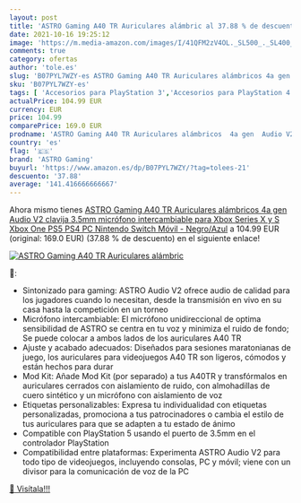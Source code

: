 ```yaml
---
layout: post
title: 'ASTRO Gaming A40 TR Auriculares alámbric al 37.88 % de descuento'
date: 2021-10-16 19:25:12
image: 'https://m.media-amazon.com/images/I/41QFM2zV4OL._SL500_._SL400_.jpg'
comments: true
category: ofertas
author: 'tole.es'
slug: 'B07PYL7WZY-es ASTRO Gaming A40 TR Auriculares alámbricos 4a gen Audio V2...'
sku: 'B07PYL7WZY-es'
tags: [ 'Accesorios para PlayStation 3','Accesorios para PlayStation 4','Accesorios para Wii','Accesorios para Xbox 360','Auriculares gaming con micrófono para PlayStation 4','Auriculares gaming para PlayStation 3','Auriculares gaming para Wii','Auriculares gaming para Xbox 360','Hardware y juegos para PlayStation 3','Hardware y juegos para PlayStation 4','Hardware y juegos para Wii','Hardware y juegos para Xbox 360','Sistemas heredados','Sistemas heredados de Nintendo','Sistemas heredados de PlayStation','Sistemas heredados de Xbox','Videojuegos','astro gaming','nintendo','ps4','ps5','xbox', ]
actualPrice: 104.99 EUR
currency: EUR
price: 104.99
comparePrice: 169.0 EUR
prodname: 'ASTRO Gaming A40 TR Auriculares alámbricos  4a gen  Audio V2  clavija 3.5mm  micrófono intercambiable  para Xbox Series X y S  Xbox One  PS5  PS4  PC  Nintendo Switch  Móvil - Negro/Azul'
country: 'es'
flag: '🇪🇸'
brand: 'ASTRO Gaming'
buyurl: 'https://www.amazon.es/dp/B07PYL7WZY/?tag=tolees-21'
descuento: '37.88'
average: '141.416666666667'
---
```


Ahora mismo tienes [ASTRO Gaming A40 TR Auriculares alámbricos  4a gen  Audio V2  clavija 3.5mm  micrófono intercambiable  para Xbox Series X y S  Xbox One  PS5  PS4  PC  Nintendo Switch  Móvil - Negro/Azul](https://www.amazon.es/dp/B07PYL7WZY/?tag=tolees-21) a 104.99 EUR (original: 169.0 EUR) (37.88 %  de descuento) en el siguiente enlace!

[![ASTRO Gaming A40 TR Auriculares alámbric](https://m.media-amazon.com/images/I/41QFM2zV4OL._SL500_._SL400_.jpg)](https://www.amazon.es/dp/B07PYL7WZY/?tag=tolees-21)

🔎:

- Sintonizado para gaming: ASTRO Audio V2 ofrece audio de calidad para los jugadores cuando lo necesitan, desde la transmisión en vivo en su casa hasta la competición en un torneo
- Micrófono intercambiable: El micrófono unidireccional de optima sensibilidad de ASTRO se centra en tu voz y minimiza el ruido de fondo; Se puede colocar a ambos lados de los auriculares A40 TR
- Ajuste y acabado adecuados: Diseñados para sesiones maratonianas de juego, los auriculares para videojuegos A40 TR son ligeros, cómodos y están hechos para durar
- Mod Kit: Añade Mod Kit (por separado) a tus A40TR y transfórmalos en auriculares cerrados con aislamiento de ruido, con almohadillas de cuero sintético y un micrófono con aislamiento de voz
- Etiquetas personalizables: Expresa tu individualidad con etiquetas personalizadas, promociona a tus patrocinadores o cambia el estilo de tus auriculares para que se adapten a tu estado de ánimo
- Compatible con PlayStation 5 usando el puerto de 3.5mm en el controlador PlayStation
- Compatibilidad entre plataformas: Experimenta ASTRO Audio V2 para todo tipo de videojuegos, incluyendo consolas, PC y móvil; viene con un divisor para la comunicación de voz de la PC

[🛒 Visítala!!!](https://www.amazon.es/dp/B07PYL7WZY/?tag=tolees-21)
